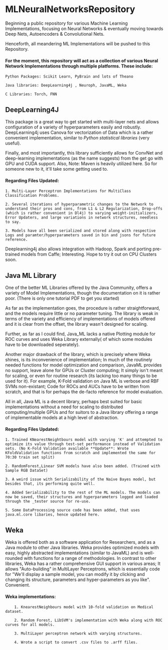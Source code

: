 # MLNeuralNetworksRepository
Beginning a public repository for various Machine Learning Implementations, focusing on Neural Networks & eventually moving towards Deep Nets, Autoencoders & Convolutional Nets. 




Henceforth, all meandering ML Implementations will be pushed to this Repository.






#### For the moment, this repository will act as a collection of various Neural Network Implementations through multiple platforms. These include:
    Python Packages: Scikit Learn, PyBrain and lots of Theano
    
    Java libraries: DeepLearning4j , Neuroph, JavaML, Weka
    
    C Libraries: Torch, FNN
    
    
  
    
    
## DeepLearning4J

This package is a great way to get started with multi-layer nets and allows configuration of a variety of hyperparameters easily and robustly. DeepLearning4j uses Canova for vectorization of Data which is a rather convenient implementation, similar to *Python statistical libraries* (very useful). 

Finally, and most importantly, this library sufficiently allows for ConvNet and deep-learning implementations (as the name suggests) from the get go with GPU and CUDA support.
Also, Note: Maven is heavily utilized here. So for someone new to it, it'll take some getting used to.

#### Regarding Files Updated:

    1. Multi-Layer Perceptron Implementations for MultiClass Classification Problems.
    
    2. Several iterations of hyperparametric changes to the Network to understand their pros and cons, from L1 & L2 Regularization, Drop-offs (which is rather convenient in Dl4j) to varying weight-initializers, Error Updaters, and large variations in network structures, needless to say. 
    
    3. Models have all been serialized and stored along with respective Logs and paramter/hyperparameters saved in bin and jsons for future reference.

Deeplearning4j also allows integration with Hadoop, Spark and porting pre-trained models from Caffe; Interesting. Hope to try it out on CPU Clusters soon.

## Java ML Library

One of the better ML Libraries offered by the Java Community, offers a variety of Model Implementations, though the documentation on it is rather poor. (There is only one tutorial PDF to get you started)


As far as the implementation goes, the procedure is rather straightforward, and the models require little or no parameter tuning. 
The library is weak in terms of the variety and efficiency of implementations of models offered and it is clear from the offset, the library wasn't designed for scaling. 

Further, as far as I could find, Java_ML lacks a native Plotting module for ROC curves and uses Weka Library externally( of which some modules have to be downloaded seperately).


Another major drawback of the library, which is precisely where Weka shines, is its inconvenience of implementation; In much of the routinely needed functions for model optimization and comparison, JavaML provides no support, leave alone for GPUs or Cluster computing; It simply isn't meant for scaling, or even for routine research (its lacking too many things to be used for it). For example, K-Fold validation on Java ML is verbose and RBF SVMs non-existant; Code for ROCs and AUCs have to be written from scratch, and that is for perhaps the de-facto reference for model evaluation. 

All in all, Java ML is a decent library, perhaps best suited for basic implementations without a need for scaling to distributed computing/multiple GPUs and for suitors to a Java library offering a range of implementable models at a high level of abstraction.

#### Regarding Files Updated:
    1. Trained KNearestNeightbours model with varying 'K' and attempted to optimize its value through test-set performance instead of Validation sets. (No K-Fold Validation available **Update**: Wrote KFoldValidation functions from scratch and implemented the same for 70:30 train set split) 
    
    2. RandomForest,Linear SVM models have also been added. (Trained with Sample RGB DataSet)
    
    3. A weird issue with Serializability of the Naive Bayes model, but besides that, its performing quite well.
    
    4. Added Serializability to the rest of the ML models. The models can now be saved, their structures and hyperparameters logged and loaded through the _tester source for re-use.
    
    5. Some DataProcessing source code has been added, that uses java.ml.core libaries, hence updated here.
    
## Weka 

Weka is offered both as a software application for Researchers, and as a Java module to other Java libraries. Weka provides optimized models with easy, highly abstracted implementations (similar to JavaML) and is well-rounded with functions for a range of methodologies. In contrast to other libraries, Weka has a rather comprehensive GUI support in various areas; It allows "Auto-building" in MultiLayer Perceptrons, which is essentially code for "We'll display a sample model, you can modify it by clicking and changing its structure, parameters and hyper-parameters as you like". Convenient. 


#### Weka implementations: 

        1. KnearestNeighbours model with 10-fold validation on Medical dataset.
        
        2. Random Forest, LibSVM's implementation with Weka along with ROC curves for all models.
        
        3. MultiLayer perceptron network with varying structures.
        
        4. Wrote a script to convert .csv files to .arff files.

        
